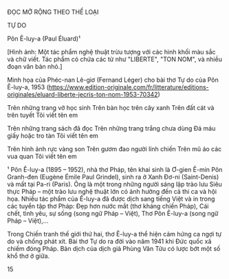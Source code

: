 ĐỌC MỞ RỘNG THEO THỂ LOẠI

TỰ DO

Pôn Ê-luy-a (Paul Éluard)¹

[Hình ảnh: Một tác phẩm nghệ thuật trừu tượng với các hình khối màu sắc và chữ viết. Tác phẩm có chứa các từ như "LIBERTE", "TON NOM", và nhiều đoạn văn bản nhỏ.]

Minh họa của Phéc-nan Lê-giơ (Fernand Léger) cho bài thơ Tự do của Pôn Ê-luy-a, 1953
(https://www.edition-originale.com/fr/litterature/editions-originales/eluard-liberte-jecris-ton-nom-1953-70342)

Trên những trang vở học sinh
Trên bàn học trên cây xanh
Trên đất cát và trên tuyết
Tôi viết tên em

Trên những trang sách đã đọc
Trên những trang trắng chưa dùng
Đá máu giấy hoặc tro tàn
Tôi viết tên em

Trên hình ảnh rực vàng son
Trên gươm đao người lính chiến
Trên mũ áo các vua quan
Tôi viết tên em

¹ Pôn Ê-luy-a (1895 – 1952), nhà thơ Pháp, tên khai sinh là Ơ-gien Ê-min Pôn Granh-đen (Eugène Émile Paul Grindel), sinh ra ở Xanh Đơ-ni (Saint-Denis) và mất tại Pa-ri (Paris). Ông là một trong những người sáng lập trào lưu Siêu thực Pháp – một trào lưu nghệ thuật lớn có ảnh hưởng đến cả thi ca và hội họa. Nhiều tác phẩm của Ê-luy-a đã được dịch sang tiếng Việt và in trong các tuyển tập thơ Pháp: Đẹp hơn nước mắt (thơ kháng chiến Pháp), Cái chết, tình yêu, sự sống (song ngữ Pháp – Việt), Thơ Pôn Ê-luy-a (song ngữ Pháp – Việt),...

Trong Chiến tranh thế giới thứ hai, thơ Ê-luy-a thể hiện cảm hứng ca ngợi tự do và chống phát xít. Bài thơ Tự do ra đời vào năm 1941 khi Đức quốc xã chiếm đóng Pháp. Bản dịch của dịch giả Phùng Văn Tửu có lược bớt một số khổ thơ ở giữa.

15